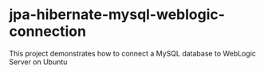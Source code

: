 # jpa-hibernate-mysql-weblogic-connection
This project demonstrates how to connect a MySQL database to WebLogic Server on Ubuntu

